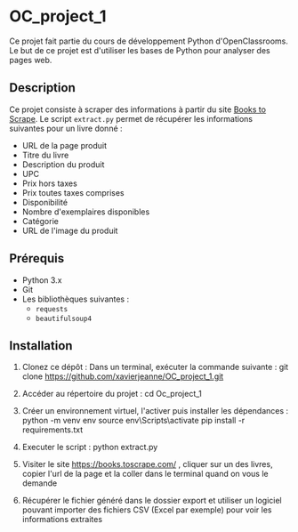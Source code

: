 # OC_project_1

Ce projet fait partie du cours de développement Python d'OpenClassrooms. Le but de ce projet est d'utiliser les bases de Python pour analyser des pages web.

## Description

Ce projet consiste à scraper des informations à partir du site [Books to Scrape](https://books.toscrape.com/). Le script `extract.py` permet de récupérer les informations suivantes pour un livre donné :
- URL de la page produit
- Titre du livre
- Description du produit
- UPC
- Prix hors taxes
- Prix toutes taxes comprises
- Disponibilité
- Nombre d'exemplaires disponibles
- Catégorie
- URL de l'image du produit

## Prérequis

- Python 3.x
- Git
- Les bibliothèques suivantes :
  - `requests`
  - `beautifulsoup4`

## Installation

1. Clonez ce dépôt :
    Dans un terminal, exécuter la commande suivante : 
    git clone https://github.com/xavierjeanne/OC_project_1.git

2. Accéder au répertoire du projet :
    cd Oc_project_1

3. Créer un environnement virtuel, l'activer puis installer les dépendances :
    python -m venv env
    source env\Scripts\activate
    pip install -r requirements.txt

4. Executer le script :
    python extract.py

5. Visiter le site https://books.toscrape.com/ , cliquer sur un des livres, copier l'url de la page et la coller dans le terminal quand on vous le demande

6. Récupérer le fichier généré dans le dossier export et utiliser un logiciel pouvant importer des fichiers CSV (Excel par exemple) pour voir les informations extraites